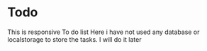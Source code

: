 # Todo
This is responsive To do list
Here i have not used any database or localstorage to store the tasks. I will do it later
